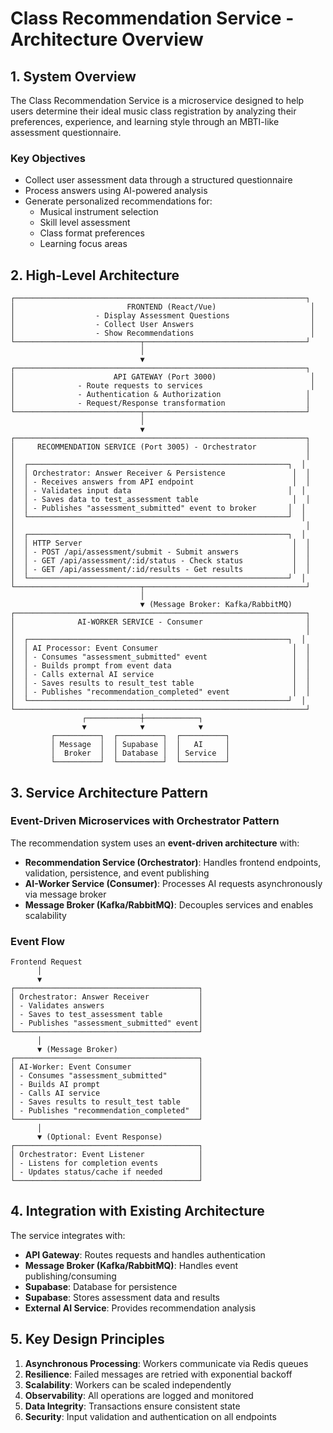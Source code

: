 # Class Recommendation Service - Architecture Overview

## 1. System Overview

The Class Recommendation Service is a microservice designed to help users determine their ideal music class registration by analyzing their preferences, experience, and learning style through an MBTI-like assessment questionnaire.

### Key Objectives
- Collect user assessment data through a structured questionnaire
- Process answers using AI-powered analysis
- Generate personalized recommendations for:
  - Musical instrument selection
  - Skill level assessment
  - Class format preferences
  - Learning focus areas

## 2. High-Level Architecture

```
┌─────────────────────────────────────────────────────────────────┐
│                         FRONTEND (React/Vue)                     │
│                  - Display Assessment Questions                  │
│                  - Collect User Answers                          │
│                  - Show Recommendations                          │
└────────────────────────────┬────────────────────────────────────┘
                             │
                             ▼
┌─────────────────────────────────────────────────────────────────┐
│                      API GATEWAY (Port 3000)                     │
│              - Route requests to services                        │
│              - Authentication & Authorization                   │
│              - Request/Response transformation                  │
└────────────────────────────┬────────────────────────────────────┘
                             │
                             ▼
┌─────────────────────────────────────────────────────────────────┐
│     RECOMMENDATION SERVICE (Port 3005) - Orchestrator           │
│                                                                 │
│  ┌──────────────────────────────────────────────────────────┐  │
│  │ Orchestrator: Answer Receiver & Persistence               │  │
│  │ - Receives answers from API endpoint                      │  │
│  │ - Validates input data                                   │  │
│  │ - Saves data to test_assessment table                     │  │
│  │ - Publishes "assessment_submitted" event to broker       │  │
│  └──────────────────────────────────────────────────────────┘  │
│                                                                 │
│  ┌──────────────────────────────────────────────────────────┐  │
│  │ HTTP Server                                               │  │
│  │ - POST /api/assessment/submit - Submit answers            │  │
│  │ - GET /api/assessment/:id/status - Check status           │  │
│  │ - GET /api/assessment/:id/results - Get results           │  │
│  └──────────────────────────────────────────────────────────┘  │
└────────────────────────────┬────────────────────────────────────┘
                             │
                             ▼ (Message Broker: Kafka/RabbitMQ)
┌─────────────────────────────────────────────────────────────────┐
│              AI-WORKER SERVICE - Consumer                       │
│                                                                 │
│  ┌──────────────────────────────────────────────────────────┐  │
│  │ AI Processor: Event Consumer                              │  │
│  │ - Consumes "assessment_submitted" event                   │  │
│  │ - Builds prompt from event data                           │  │
│  │ - Calls external AI service                               │  │
│  │ - Saves results to result_test table                      │  │
│  │ - Publishes "recommendation_completed" event              │  │
│  └──────────────────────────────────────────────────────────┘  │
└─────────────────────────────────────────────────────────────────┘
                ┌────────────┼────────────┐
                ▼            ▼            ▼
         ┌──────────┐  ┌──────────┐  ┌──────────┐
         │ Message  │  │ Supabase │  │   AI     │
         │  Broker  │  │ Database │  │ Service  │
         └──────────┘  └──────────┘  └──────────┘
```

## 3. Service Architecture Pattern

### Event-Driven Microservices with Orchestrator Pattern

The recommendation system uses an **event-driven architecture** with:
- **Recommendation Service (Orchestrator)**: Handles frontend endpoints, validation, persistence, and event publishing
- **AI-Worker Service (Consumer)**: Processes AI requests asynchronously via message broker
- **Message Broker (Kafka/RabbitMQ)**: Decouples services and enables scalability

### Event Flow

```
Frontend Request
      │
      ▼
┌─────────────────────────────────────────┐
│ Orchestrator: Answer Receiver           │
│ - Validates answers                     │
│ - Saves to test_assessment table        │
│ - Publishes "assessment_submitted" event│
└─────────────────────────────────────────┘
      │
      ▼ (Message Broker)
┌─────────────────────────────────────────┐
│ AI-Worker: Event Consumer               │
│ - Consumes "assessment_submitted"       │
│ - Builds AI prompt                      │
│ - Calls AI service                      │
│ - Saves results to result_test table    │
│ - Publishes "recommendation_completed"  │
└─────────────────────────────────────────┘
      │
      ▼ (Optional: Event Response)
┌─────────────────────────────────────────┐
│ Orchestrator: Event Listener            │
│ - Listens for completion events         │
│ - Updates status/cache if needed        │
└─────────────────────────────────────────┘
```

## 4. Integration with Existing Architecture

The service integrates with:
- **API Gateway**: Routes requests and handles authentication
- **Message Broker (Kafka/RabbitMQ)**: Handles event publishing/consuming
- **Supabase**: Database for persistence
- **Supabase**: Stores assessment data and results
- **External AI Service**: Provides recommendation analysis

## 5. Key Design Principles

1. **Asynchronous Processing**: Workers communicate via Redis queues
2. **Resilience**: Failed messages are retried with exponential backoff
3. **Scalability**: Workers can be scaled independently
4. **Observability**: All operations are logged and monitored
5. **Data Integrity**: Transactions ensure consistent state
6. **Security**: Input validation and authentication on all endpoints

